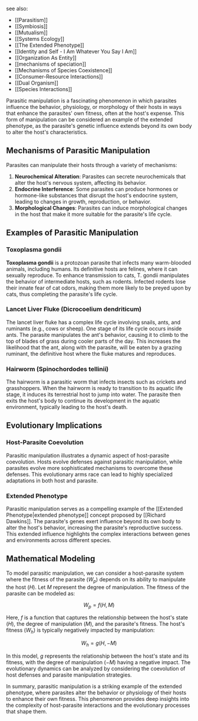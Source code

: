 see also:
- [[Parasitism]]
- [[Symbiosis]]
- [[Mutualism]]
- [[Systems Ecology]]
- [[The Extended Phenotype]]
- [[Identity and Self - I Am Whatever You Say I Am]]
- [[Organization As Entity]]
- [[mechanisms of speciation]]
- [[Mechanisms of Species Coexistence]]
- [[Consumer-Resource Interactions]]
- [[Dual Organism]]
- [[Species Interactions]]

Parasitic manipulation is a fascinating phenomenon in which parasites influence the behavior, physiology, or morphology of their hosts in ways that enhance the parasites' own fitness, often at the host's expense. This form of manipulation can be considered an example of the extended phenotype, as the parasite's genetic influence extends beyond its own body to alter the host's characteristics.

## Mechanisms of Parasitic Manipulation

Parasites can manipulate their hosts through a variety of mechanisms:

1. **Neurochemical Alteration**: Parasites can secrete neurochemicals that alter the host's nervous system, affecting its behavior.
2. **Endocrine Interference**: Some parasites can produce hormones or hormone-like substances that disrupt the host's endocrine system, leading to changes in growth, reproduction, or behavior.
3. **Morphological Changes**: Parasites can induce morphological changes in the host that make it more suitable for the parasite's life cycle.

## Examples of Parasitic Manipulation

### Toxoplasma gondii

**Toxoplasma gondii** is a protozoan parasite that infects many warm-blooded animals, including humans. Its definitive hosts are felines, where it can sexually reproduce. To enhance transmission to cats, T. gondii manipulates the behavior of intermediate hosts, such as rodents. Infected rodents lose their innate fear of cat odors, making them more likely to be preyed upon by cats, thus completing the parasite's life cycle.

### Lancet Liver Fluke (Dicrocoelium dendriticum)

The lancet liver fluke has a complex life cycle involving snails, ants, and ruminants (e.g., cows or sheep). One stage of its life cycle occurs inside ants. The parasite manipulates the ant's behavior, causing it to climb to the top of blades of grass during cooler parts of the day. This increases the likelihood that the ant, along with the parasite, will be eaten by a grazing ruminant, the definitive host where the fluke matures and reproduces.

### Hairworm (Spinochordodes tellinii)

The hairworm is a parasitic worm that infects insects such as crickets and grasshoppers. When the hairworm is ready to transition to its aquatic life stage, it induces its terrestrial host to jump into water. The parasite then exits the host's body to continue its development in the aquatic environment, typically leading to the host's death.

## Evolutionary Implications

### Host-Parasite Coevolution

Parasitic manipulation illustrates a dynamic aspect of host-parasite coevolution. Hosts evolve defenses against parasitic manipulation, while parasites evolve more sophisticated mechanisms to overcome these defenses. This evolutionary arms race can lead to highly specialized adaptations in both host and parasite.

### Extended Phenotype

Parasitic manipulation serves as a compelling example of the [[Extended Phenotype|extended phenotype]] concept proposed by [[Richard Dawkins]]. The parasite's genes exert influence beyond its own body to alter the host's behavior, increasing the parasite's reproductive success. This extended influence highlights the complex interactions between genes and environments across different species.

## Mathematical Modeling

To model parasitic manipulation, we can consider a host-parasite system where the fitness of the parasite ($W_p$) depends on its ability to manipulate the host ($H$). Let $M$ represent the degree of manipulation. The fitness of the parasite can be modeled as:

$$
W_p = f(H, M)
$$

Here, $f$ is a function that captures the relationship between the host's state ($H$), the degree of manipulation ($M$), and the parasite's fitness. The host's fitness ($W_h$) is typically negatively impacted by manipulation:

$$
W_h = g(H, -M)
$$

In this model, $g$ represents the relationship between the host's state and its fitness, with the degree of manipulation ($-M$) having a negative impact. The evolutionary dynamics can be analyzed by considering the coevolution of host defenses and parasite manipulation strategies.

In summary, parasitic manipulation is a striking example of the extended phenotype, where parasites alter the behavior or physiology of their hosts to enhance their own fitness. This phenomenon provides deep insights into the complexity of host-parasite interactions and the evolutionary processes that shape them.